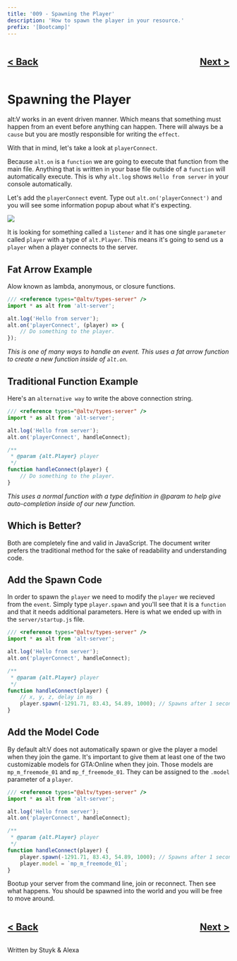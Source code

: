 ```yaml
---
title: '009 - Spawning the Player'
description: 'How to spawn the player in your resource.'
prefix: '[Bootcamp]'
---
```


<div style="text-align: right">
    <div style="display: flex; justify-content: space-between;">
        <a href="./008.md">
            <h2>< Back</h2>
        </a>
        <a href="./010.md">
            <h2>Next ></h2>
        </a>
    </div>
</div>

# Spawning the Player

alt:V works in an event driven manner. Which means that something must happen from an event before anything can happen. There will always be a `cause` but you are mostly responsible for writing the `effect`.

With that in mind, let's take a look at `playerConnect`.

Because `alt.on` is a `function` we are going to execute that function from the main file. Anything that is written in your base file outside of a `function` will automatically execute. This is why `alt.log` shows `Hello from server` in your console automatically.

Let's add the `playerConnect` event. Type out `alt.on('playerConnect')` and you will see some information popup about what it's expecting.

![](https://i.imgur.com/mBaTVDK.png)

It is looking for something called a `listener` and it has one single `parameter` called `player` with a type of `alt.Player`. This means it's going to send us a `player` when a player connects to the server.

## Fat Arrow Example

Alow known as lambda, anonymous, or closure functions.

```js
/// <reference types="@altv/types-server" />
import * as alt from 'alt-server';

alt.log('Hello from server');
alt.on('playerConnect', (player) => {
    // Do something to the player.
});
```

_This is one of many ways to handle an event. This uses a fat arrow function to create a new function inside of `alt.on`._

## Traditional Function Example

Here's an `alternative way` to write the above connection string.

```js
/// <reference types="@altv/types-server" />
import * as alt from 'alt-server';

alt.log('Hello from server');
alt.on('playerConnect', handleConnect);

/**
 * @param {alt.Player} player
 */
function handleConnect(player) {
    // Do something to the player.
}
```

_This uses a normal function with a type definition in @param to help give auto-completion inside of our new function._

## Which is Better?

Both are completely fine and valid in JavaScript. The document writer prefers the traditional method for the sake of readability and understanding code.

## Add the Spawn Code

In order to spawn the `player` we need to modify the `player` we recieved from the `event`. Simply type `player.spawn` and you'll see that it is a `function` and that it needs additional parameters. Here is what we ended up with in the `server/startup.js` file.

```js
/// <reference types="@altv/types-server" />
import * as alt from 'alt-server';

alt.log('Hello from server');
alt.on('playerConnect', handleConnect);

/**
 * @param {alt.Player} player
 */
function handleConnect(player) {
    // x, y, z, delay in ms
    player.spawn(-1291.71, 83.43, 54.89, 1000); // Spawns after 1 second.
}
```

## Add the Model Code

By default alt:V does not automatically spawn or give the player a model when they join the game. It's important to give them at least one of the two customizable models for GTA:Online when they join. Those models are `mp_m_freemode_01` and `mp_f_freemode_01`. They can be assigned to the `.model` parameter of a `player`.

```js
/// <reference types="@altv/types-server" />
import * as alt from 'alt-server';

alt.log('Hello from server');
alt.on('playerConnect', handleConnect);

/**
 * @param {alt.Player} player
 */
function handleConnect(player) {
    player.spawn(-1291.71, 83.43, 54.89, 1000); // Spawns after 1 second.
    player.model = `mp_m_freemode_01`;
}
```

Bootup your server from the command line, join or reconnect. Then see what happens. You should be spawned into the world and you will be free to move around.

<div style="text-align: right">
    <div style="display: flex; justify-content: space-between;">
        <a href="./008.md">
            <h2>< Back</h2>
        </a>
        <a href="./010.md">
            <h2>Next ></h2>
        </a>
    </div>
</div>

Written by Stuyk & Alexa
